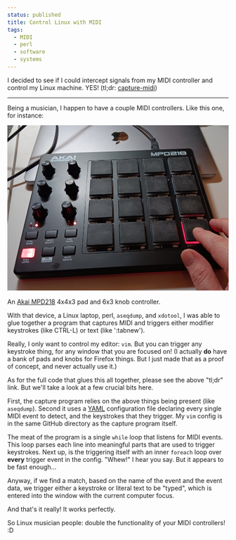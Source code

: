 ```yaml
---                                                                                                                                                                          
status: published
title: Control Linux with MIDI
tags:
  - MIDI
  - perl
  - software
  - systems
---
```


I decided to see if I could intercept signals from my MIDI controller and control my Linux machine. YES! (tl;dr: [capture-midi](https://github.com/ology/Music/blob/master/capture-midi))

---

Being a musician, I happen to have a couple MIDI controllers. Like this one, for instance:

![mpd218.jpg](mpd218.jpg)

An [Akai MPD218](https://www.akaipro.com/mpd218) 4x4x3 pad and 6x3 knob controller.

With that device, a Linux laptop, perl, `aseqdump`, and `xdotool`, I was able to glue together a program that captures MIDI and triggers either modifier keystrokes (like CTRL-L) or text (like ':tabnew').

Really, I only want to control my editor: `vim`. But you can trigger any keystroke thing, for any window that you are focused on! (I actually **do** have a bank of pads and knobs for Firefox things. But I just made that as a proof of concept, and never actually use it.)

As for the full code that glues this all together, please see the above "tl;dr" link. But we'll take a look at a few crucial bits here.

First, the capture program relies on the above things being present (like `aseqdump`). Second it uses a [YAML](https://metacpan.org/dist/YAML/view/lib/YAML.pod) configuration file declaring every single MIDI event to detect, and the keystrokes that they trigger. My `vim` config is in the same GitHub directory as the capture program itself.

The meat of the program is a single `while` loop that listens for MIDI events. This loop parses each line into meaningful parts that are used to trigger keystrokes. Next up, is the triggering itself with an inner `foreach` loop over **every** trigger event in the config. "Whew!" I hear you say. But it appears to be fast enough...

Anyway, if we find a match, based on the name of the event and the event data, we trigger either a keystroke or literal text to be "typed", which is entered into the window with the current computer focus.

And that's it really! It works perfectly.

So Linux musician people: double the functionality of your MIDI controllers! :D
